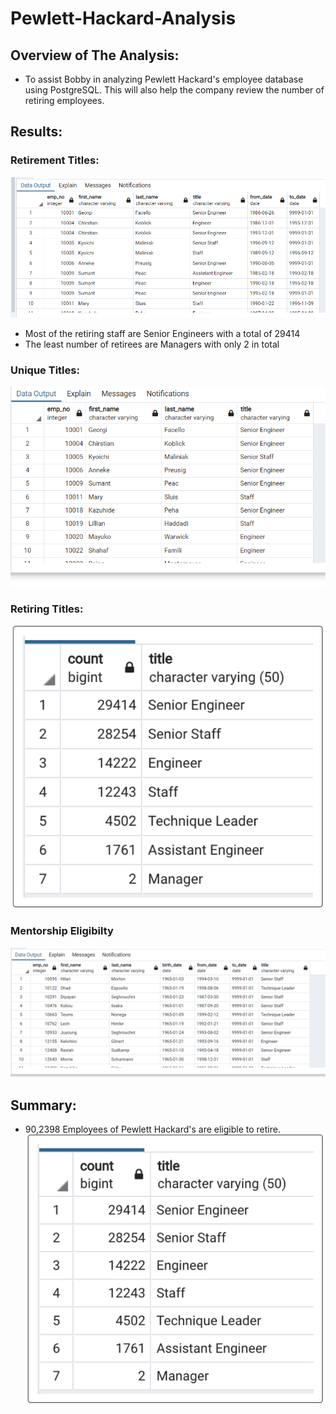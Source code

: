 # Pewlett-Hackard-Analysis
 
## Overview of The Analysis:
 - To assist Bobby in analyzing Pewlett Hackard's employee database using PostgreSQL. This will also help the company review the number of retiring employees.

## Results:

  ### Retirement Titles:
  ![Retirement Titles](https://github.com/kimango/Pewlett-Hackard-Analysis/blob/main/Data/Retirement_titles.png)
  - Most of the retiring staff are Senior Engineers with a total of 29414
  - The least number of retirees are Managers with only 2 in total
  
  ### Unique Titles:
  ![Unique Titles](https://github.com/kimango/Pewlett-Hackard-Analysis/blob/main/Data/unique_titles.png)
  
  ### Retiring Titles:
  ![Retiring Titles](https://github.com/kimango/Pewlett-Hackard-Analysis/blob/main/Data/Retiring_title.png)
  
  ### Mentorship Eligibilty
  ![Mentorship_eligibility](https://github.com/kimango/Pewlett-Hackard-Analysis/blob/main/Data/mentorship_eligibility.png)

  
## Summary:
- 90,2398 Employees of Pewlett Hackard's are eligible to retire. 
![Retiring Titles](https://github.com/kimango/Pewlett-Hackard-Analysis/blob/main/Data/Retiring_title.png)

